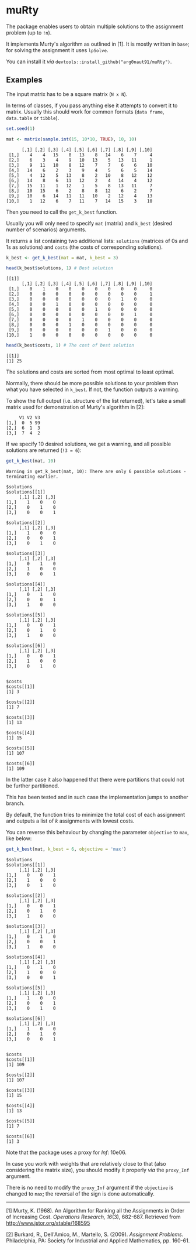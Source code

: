 muRty
================

The package enables users to obtain multiple solutions to the assignment problem (up to `!n`).

It implements Murty's algorithm as outlined in \[1\]. It is mostly written in `base`; for solving the assignment it uses `lpSolve`.

You can install it *via* `devtools::install_github("arg0naut91/muRty")`.

Examples
--------

The input matrix has to be a square matrix (`N x N`).

In terms of classes, if you pass anything else it attempts to convert it to matrix. Usually this should work for common formats (`data frame`, `data.table` or `tibble`).

``` r
set.seed(1)

mat <- matrix(sample.int(15, 10*10, TRUE), 10, 10)
```

          [,1] [,2] [,3] [,4] [,5] [,6] [,7] [,8] [,9] [,10]
     [1,]    4    4   15    8   13    8   14    6    7     4
     [2,]    6    3    4    9   10   13    5   13   11     1
     [3,]    9   11   10    8   12    7    7    6    6    10
     [4,]   14    6    2    3    9    4    5    6    5    14
     [5,]    4   12    5   13    8    2   10    8   12    12
     [6,]   14    8    6   11   12    2    4   14    4    12
     [7,]   15   11    1   12    1    5    8   13   11     7
     [8,]   10   15    6    2    8    8   12    6    2     7
     [9,]   10    6   14   11   11   10    2   12    4    13
    [10,]    1   12    6    7   11    7   14   15    3    10

Then you need to call the `get_k_best` function.

Usually you will only need to specify `mat` (matrix) and `k_best` (desired number of scenarios) arguments.

It returns a list containing two additional lists: `solutions` (matrices of 0s and 1s as solutions) and `costs` (the costs of corresponding solutions).

``` r
k_best <- get_k_best(mat = mat, k_best = 3)

head(k_best$solutions, 1) # Best solution
```

    [[1]]
          [,1] [,2] [,3] [,4] [,5] [,6] [,7] [,8] [,9] [,10]
     [1,]    0    1    0    0    0    0    0    0    0     0
     [2,]    0    0    0    0    0    0    0    0    0     1
     [3,]    0    0    0    0    0    0    0    1    0     0
     [4,]    0    0    1    0    0    0    0    0    0     0
     [5,]    0    0    0    0    0    1    0    0    0     0
     [6,]    0    0    0    0    0    0    0    0    1     0
     [7,]    0    0    0    0    1    0    0    0    0     0
     [8,]    0    0    0    1    0    0    0    0    0     0
     [9,]    0    0    0    0    0    0    1    0    0     0
    [10,]    1    0    0    0    0    0    0    0    0     0

``` r
head(k_best$costs, 1) # The cost of best solution
```

    [[1]]
    [1] 25

The solutions and costs are sorted from most optimal to least optimal.

Normally, there should be more possible solutions to your problem than what you have selected in `k_best`. If not, the function outputs a warning.

To show the full output (i.e. structure of the list returned), let's take a small matrix used for demonstration of Murty's algorithm in \[2\]:

         V1 V2 V3
    [1,]  0  5 99
    [2,]  6  1  3
    [3,]  7  4  2

If we specify 10 desired solutions, we get a warning, and all possible solutions are returned (`!3 = 6`):

``` r
get_k_best(mat, 10)
```

    Warning in get_k_best(mat, 10): There are only 6 possible solutions -
    terminating earlier.

    $solutions
    $solutions[[1]]
         [,1] [,2] [,3]
    [1,]    1    0    0
    [2,]    0    1    0
    [3,]    0    0    1

    $solutions[[2]]
         [,1] [,2] [,3]
    [1,]    1    0    0
    [2,]    0    0    1
    [3,]    0    1    0

    $solutions[[3]]
         [,1] [,2] [,3]
    [1,]    0    1    0
    [2,]    1    0    0
    [3,]    0    0    1

    $solutions[[4]]
         [,1] [,2] [,3]
    [1,]    0    1    0
    [2,]    0    0    1
    [3,]    1    0    0

    $solutions[[5]]
         [,1] [,2] [,3]
    [1,]    0    0    1
    [2,]    0    1    0
    [3,]    1    0    0

    $solutions[[6]]
         [,1] [,2] [,3]
    [1,]    0    0    1
    [2,]    1    0    0
    [3,]    0    1    0


    $costs
    $costs[[1]]
    [1] 3

    $costs[[2]]
    [1] 7

    $costs[[3]]
    [1] 13

    $costs[[4]]
    [1] 15

    $costs[[5]]
    [1] 107

    $costs[[6]]
    [1] 109

In the latter case it also happened that there were partitions that could not be further partitioned.

This has been tested and in such case the implementation jumps to another branch.

By default, the function tries to minimize the total cost of each assignment and outputs a list of *k* assignments with lowest costs.

You can reverse this behaviour by changing the parameter `objective` to `max`, like below:

``` r
get_k_best(mat, k_best = 6, objective = 'max')
```

    $solutions
    $solutions[[1]]
         [,1] [,2] [,3]
    [1,]    0    0    1
    [2,]    1    0    0
    [3,]    0    1    0

    $solutions[[2]]
         [,1] [,2] [,3]
    [1,]    0    0    1
    [2,]    0    1    0
    [3,]    1    0    0

    $solutions[[3]]
         [,1] [,2] [,3]
    [1,]    0    1    0
    [2,]    0    0    1
    [3,]    1    0    0

    $solutions[[4]]
         [,1] [,2] [,3]
    [1,]    0    1    0
    [2,]    1    0    0
    [3,]    0    0    1

    $solutions[[5]]
         [,1] [,2] [,3]
    [1,]    1    0    0
    [2,]    0    0    1
    [3,]    0    1    0

    $solutions[[6]]
         [,1] [,2] [,3]
    [1,]    1    0    0
    [2,]    0    1    0
    [3,]    0    0    1


    $costs
    $costs[[1]]
    [1] 109

    $costs[[2]]
    [1] 107

    $costs[[3]]
    [1] 15

    $costs[[4]]
    [1] 13

    $costs[[5]]
    [1] 7

    $costs[[6]]
    [1] 3

Note that the package uses a proxy for *Inf*: 10e06.

In case you work with weights that are relatively close to that (also considering the matrix size), you should modify it properly *via* the `proxy_Inf` argument.

There is no need to modify the `proxy_Inf` argument if the `objective` is changed to `max`; the reversal of the sign is done automatically.

------------------------------------------------------------------------

\[1\] Murty, K. (1968). An Algorithm for Ranking all the Assignments in Order of Increasing Cost. *Operations Research, 16*(3), 682-687. Retrieved from <http://www.jstor.org/stable/168595>

\[2\] Burkard, R., Dell'Amico, M., Martello, S. (2009). *Assignment Problems*. Philadelphia, PA: Society for Industrial and Applied Mathematics, pp. 160-61.
